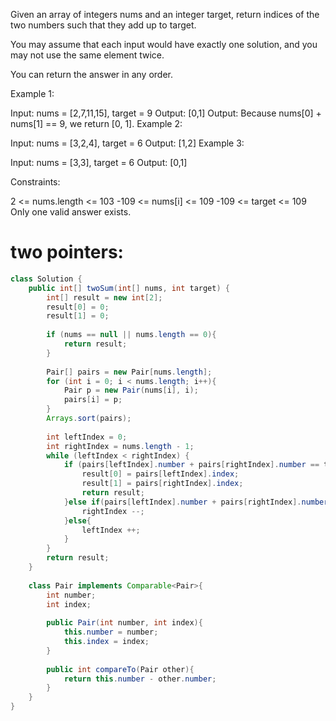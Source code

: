 Given an array of integers nums and an integer target, return indices of the two numbers such that they add up to target.

You may assume that each input would have exactly one solution, and you may not use the same element twice.

You can return the answer in any order.

 

Example 1:

Input: nums = [2,7,11,15], target = 9
Output: [0,1]
Output: Because nums[0] + nums[1] == 9, we return [0, 1].
Example 2:

Input: nums = [3,2,4], target = 6
Output: [1,2]
Example 3:

Input: nums = [3,3], target = 6
Output: [0,1]
 

Constraints:

2 <= nums.length <= 103
-109 <= nums[i] <= 109
-109 <= target <= 109
Only one valid answer exists.





# two pointers:
```java
class Solution {
    public int[] twoSum(int[] nums, int target) {
        int[] result = new int[2];
        result[0] = 0;
        result[1] = 0;
        
        if (nums == null || nums.length == 0){
            return result;
        }
             
        Pair[] pairs = new Pair[nums.length];
        for (int i = 0; i < nums.length; i++){            
            Pair p = new Pair(nums[i], i);
            pairs[i] = p;
        }
        Arrays.sort(pairs);     
             
        int leftIndex = 0;
        int rightIndex = nums.length - 1;
        while (leftIndex < rightIndex) {
            if (pairs[leftIndex].number + pairs[rightIndex].number == target){
                result[0] = pairs[leftIndex].index;
                result[1] = pairs[rightIndex].index;
                return result;
            }else if(pairs[leftIndex].number + pairs[rightIndex].number > target){
                rightIndex --;
            }else{
                leftIndex ++;
            }
        }
        return result;
    }
    
    class Pair implements Comparable<Pair>{
        int number;
        int index;
        
        public Pair(int number, int index){
            this.number = number;
            this.index = index;
        }
        
        public int compareTo(Pair other){
            return this.number - other.number;
        }
    }
}
```